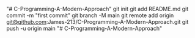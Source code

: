 "# C-Programming-A-Modern-Approach"  git init git add README.md git commit -m "first commit" git branch -M main git remote add origin git@github.com:James-213/C-Programming-A-Modern-Approach.git git push -u origin main
"# C-Programming-A-Modern-Approach" 
